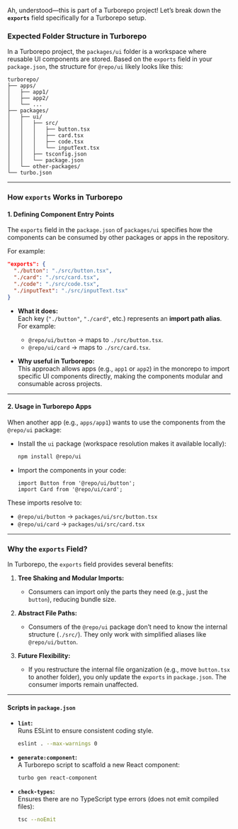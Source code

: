 Ah, understood—this is part of a Turborepo project! Let’s break down the **`exports`** field specifically for a Turborepo setup.

### **Expected Folder Structure in Turborepo**

In a Turborepo project, the `packages/ui` folder is a workspace where reusable UI components are stored. Based on the `exports` field in your `package.json`, the structure for `@repo/ui` likely looks like this:

```
turborepo/
├── apps/
│   ├── app1/
│   ├── app2/
│   └── ...
├── packages/
│   ├── ui/
│   │   ├── src/
│   │   │   ├── button.tsx
│   │   │   ├── card.tsx
│   │   │   ├── code.tsx
│   │   │   └── inputText.tsx
│   │   ├── tsconfig.json
│   │   └── package.json
│   └── other-packages/
└── turbo.json
```

---

### **How `exports` Works in Turborepo**

#### **1. Defining Component Entry Points**
The `exports` field in the `package.json` of `packages/ui` specifies how the components can be consumed by other packages or apps in the repository.

For example:
```json
"exports": {
  "./button": "./src/button.tsx",
  "./card": "./src/card.tsx",
  "./code": "./src/code.tsx",
  "./inputText": "./src/inputText.tsx"
}
```

- **What it does:**  
  Each key (`"./button"`, `"./card"`, etc.) represents an **import path alias**. For example:
  - `@repo/ui/button` → maps to `./src/button.tsx`.
  - `@repo/ui/card` → maps to `./src/card.tsx`.

- **Why useful in Turborepo:**  
  This approach allows apps (e.g., `app1` or `app2`) in the monorepo to import specific UI components directly, making the components modular and consumable across projects.

---

#### **2. Usage in Turborepo Apps**

When another app (e.g., `apps/app1`) wants to use the components from the `@repo/ui` package:

- Install the `ui` package (workspace resolution makes it available locally):
  ```bash
  npm install @repo/ui
  ```

- Import the components in your code:
  ```tsx
  import Button from '@repo/ui/button';
  import Card from '@repo/ui/card';
  ```

These imports resolve to:
- `@repo/ui/button` → `packages/ui/src/button.tsx`
- `@repo/ui/card` → `packages/ui/src/card.tsx`

---

### **Why the `exports` Field?**
In Turborepo, the `exports` field provides several benefits:
1. **Tree Shaking and Modular Imports:**
   - Consumers can import only the parts they need (e.g., just the `button`), reducing bundle size.

2. **Abstract File Paths:**
   - Consumers of the `@repo/ui` package don’t need to know the internal structure (`./src/`). They only work with simplified aliases like `@repo/ui/button`.

3. **Future Flexibility:**
   - If you restructure the internal file organization (e.g., move `button.tsx` to another folder), you only update the `exports` in `package.json`. The consumer imports remain unaffected.

---

#### **Scripts in `package.json`**

- **`lint`:**  
  Runs ESLint to ensure consistent coding style.
  ```bash
  eslint . --max-warnings 0
  ```

- **`generate:component`:**  
  A Turborepo script to scaffold a new React component:
  ```bash
  turbo gen react-component
  ```

- **`check-types`:**  
  Ensures there are no TypeScript type errors (does not emit compiled files):
  ```bash
  tsc --noEmit
  ```
